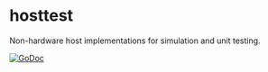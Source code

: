 # hosttest

Non-hardware host implementations for simulation and unit testing.

[![GoDoc](https://godoc.org/github.com/maruel/dlibox/go/pio/host/hosttest?status.svg)](https://godoc.org/github.com/maruel/dlibox/go/pio/host/hosttest)
